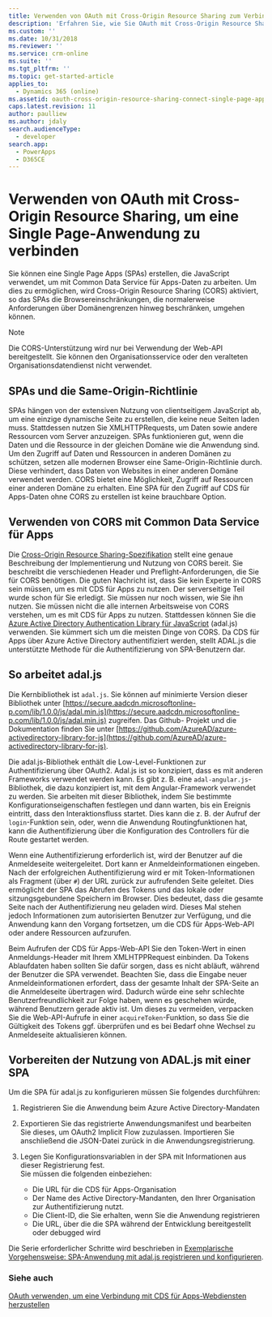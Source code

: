 ```yaml
---
title: Verwenden von OAuth mit Cross-Origin Resource Sharing zum Verbinden einer Single Page-Anwendung (Common Data Service für Apps)| Microsoft Docs
description: 'Erfahren Sie, wie Sie OAuth mit Cross-Origin Resource Sharing verwenden, um eine Single Page-Anwendung mit zu verbinden'
ms.custom: ''
ms.date: 10/31/2018
ms.reviewer: ''
ms.service: crm-online
ms.suite: ''
ms.tgt_pltfrm: ''
ms.topic: get-started-article
applies_to:
  - Dynamics 365 (online)
ms.assetid: oauth-cross-origin-resource-sharing-connect-single-page-application
caps.latest.revision: 11
author: paulliew
ms.author: jdaly
search.audienceType:
  - developer
search.app:
  - PowerApps
  - D365CE
---
```

<!-- https://docs.microsoft.com/en-us/dynamics365/customer-engagement/developer/oauth-cross-origin-resource-sharing-connect-single-page-application 

-->
# <a name="use-oauth-with-cross-origin-resource-sharing-to-connect-a-single-page-application"></a>Verwenden von OAuth mit Cross-Origin Resource Sharing, um eine Single Page-Anwendung zu verbinden

Sie können eine Single Page Apps (SPAs) erstellen, die JavaScript verwendet, um mit Common Data Service für Apps-Daten zu arbeiten. Um dies zu ermöglichen, wird Cross-Origin Resource Sharing (CORS) aktiviert, so das SPAs die Browsereinschränkungen, die normalerweise Anforderungen über Domänengrenzen hinweg beschränken, umgehen können.  
  
> [!NOTE]
>  Die CORS-Unterstützung wird nur bei Verwendung der Web-API bereitgestellt. Sie können den Organisationsservice oder den veralteten Organisationsdatendienst nicht verwendet.  
  
<a name="bkmk_Spas_and_same_origin_policy"></a> 
  
## <a name="spas-and-same-origin-policy"></a>SPAs und die Same-Origin-Richtlinie  

SPAs hängen von der extensiven Nutzung von clientseitigem JavaScript ab, um eine einzige dynamische Seite zu erstellen, die keine neue Seiten laden muss. Stattdessen nutzen Sie XMLHTTPRequests, um Daten sowie andere Ressourcen vom Server anzuzeigen. SPAs funktionieren gut, wenn die Daten und die Ressource in der gleichen Domäne wie die Anwendung sind. Um den Zugriff auf Daten und Ressourcen in anderen Domänen zu schützen, setzen alle modernen Browser eine Same-Origin-Richtlinie durch. Diese verhindert, dass Daten von Websites in einer anderen Domäne verwendet werden. CORS bietet eine Möglichkeit, Zugriff auf Ressourcen einer anderen Domäne zu erhalten. Eine SPA für den Zugriff auf CDS für Apps-Daten ohne CORS zu erstellen ist keine brauchbare Option.  
  
<a name="bkmk_use_cors"></a>

## <a name="use-cors-with-common-data-service-for-apps"></a>Verwenden von CORS mit Common Data Service für Apps 
 
Die [Cross-Origin Resource Sharing-Spezifikation](http://www.w3.org/TR/cors/) stellt eine genaue Beschreibung der Implementierung und Nutzung von CORS bereit. Sie beschreibt die verschiedenen Header und Preflight-Anforderungen, die Sie für CORS benötigen. Die guten Nachricht ist, dass Sie kein Experte in CORS sein müssen, um es mit CDS für Apps zu nutzen. Der serverseitige Teil wurde schon für Sie erledigt. Sie müssen nur noch wissen, wie Sie ihn nutzen.  Sie müssen nicht die alle internen Arbeitsweise von CORS verstehen, um es mit CDS für Apps zu nutzen. Stattdessen können Sie die [Azure Active Directory Authentication Library für JavaScript](https://github.com/AzureAD/azure-activedirectory-library-for-js) (adal.js) verwenden. Sie kümmert sich um die meisten Dinge von CORS. Da CDS für Apps über Azure Active Directory authentifiziert werden, stellt ADAL.js die unterstützte Methode für die Authentifizierung von SPA-Benutzern dar.  
  
<a name="bkmk_how_adaljs_works"></a>

## <a name="how-adaljs-works"></a>So arbeitet adal.js

Die Kernbibliothek ist `adal.js`. Sie können auf minimierte Version dieser Bibliothek unter [https://secure.aadcdn.microsoftonline-p.com/lib/1.0.0/js/adal.min.js](https://secure.aadcdn.microsoftonline-p.com/lib/1.0.0/js/adal.min.js) zugreifen. Das Github- Projekt und die Dokumentation finden Sie unter [https://github.com/AzureAD/azure-activedirectory-library-for-js](https://github.com/AzureAD/azure-activedirectory-library-for-js).  
  
Die adal.js-Bibliothek enthält die Low-Level-Funktionen zur Authentifizierung über OAuth2. Adal.js ist so konzipiert, dass es mit anderen Frameworks verwendet werden kann. Es gibt z. B. eine `adal-angular.js`-Bibliothek, die dazu konzipiert ist, mit dem Angular-Framework verwendet zu werden. Sie arbeiten mit dieser Bibliothek, indem Sie bestimmte Konfigurationseigenschaften festlegen und dann warten, bis ein Ereignis eintritt, dass den Interaktionsfluss startet. Dies kann die z. B. der Aufruf der `login`-Funktion sein, oder, wenn die Anwendung Routingfunktionen hat, kann die Authentifizierung über die Konfiguration des Controllers für die Route gestartet werden.  
  
Wenn eine Authentifizierung erforderlich ist, wird der Benutzer auf die Anmeldeseite weitergeleitet. Dort kann er Anmeldeinformationen eingeben. Nach der erfolgreichen Authentifizierung wird er mit Token-Informationen als Fragment (über `#`) der URL zurück zur aufrufenden Seite geleitet. Dies ermöglicht der SPA das Abrufen des Tokens und das lokale oder sitzungsgebundene Speichern im Browser. Dies bedeutet, dass die gesamte Seite nach der Authentifizierung neu geladen wird. Dieses Mal stehen jedoch Informationen zum autorisierten Benutzer zur Verfügung, und die Anwendung kann den Vorgang fortsetzen, um die CDS für Apps-Web-API oder andere Ressourcen aufzurufen.  
  
Beim Aufrufen der CDS für Apps-Web-API Sie den Token-Wert in einen Anmeldungs-Header mit Ihrem XMLHTPPRequest einbinden. Da Tokens Ablaufdaten haben sollten Sie dafür sorgen, dass es nicht abläuft, während der Benutzer die SPA verwendet. Beachten Sie, dass die Eingabe neuer Anmeldeinformationen erfordert, dass der gesamte Inhalt der SPA-Seite an die Anmeldeseite übertragen wird. Dadurch würde eine sehr schlechte Benutzerfreundlichkeit zur Folge haben, wenn es geschehen würde, während Benutzern gerade aktiv ist. Um dieses zu vermeiden, verpacken Sie die Web-API-Aufrufe in einer `acquireToken`-Funktion, so dass Sie die Gültigkeit des Tokens ggf. überprüfen und es bei Bedarf ohne Wechsel zu Anmeldeseite aktualisieren können.  
  
<a name="bkmk_preparing_to_use_adaljs"></a>

## <a name="preparing-to-use-adaljs-with-a-spa"></a>Vorbereiten der Nutzung von ADAL.js mit einer SPA

 Um die SPA für adal.js zu konfigurieren müssen Sie folgendes durchführen:  
  
1.  Registrieren Sie die Anwendung beim Azure Active Directory-Mandaten  
2.  Exportieren Sie das registrierte Anwendungsmanifest und bearbeiten Sie dieses, um OAuth2 Implicit Flow zuzulassen. Importieren Sie anschließend die JSON-Datei zurück in die Anwendungsregistrierung.  
3.  Legen Sie Konfigurationsvariablen in der SPA mit Informationen aus dieser Registrierung fest.  
     Sie müssen die folgenden einbeziehen:  
  
    -   Die URL für die CDS für Apps-Organisation  
    -   Der Name des Active Directory-Mandanten, den Ihrer Organisation zur Authentifizierung nutzt.  
    -   Die Client-ID, die Sie erhalten, wenn Sie die Anwendung registrieren  
    -   Die URL, über die die SPA während der Entwicklung bereitgestellt oder debugged wird  


 Die Serie erforderlicher Schritte wird beschrieben in [Exemplarische Vorgehensweise: SPA-Anwendung mit adal.js registrieren und konfigurieren](walkthrough-registering-configuring-simplespa-application-adal-js.md).  
  
### <a name="see-also"></a>Siehe auch

[OAuth verwenden, um eine Verbindung mit CDS für Apps-Webdiensten herzustellen](connect-web-services-using-oauth.md)   


